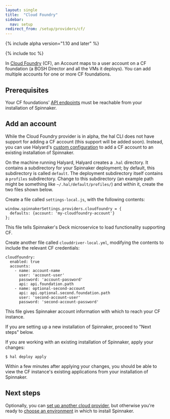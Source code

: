 ```yaml
---
layout: single
title:  "Cloud Foundry"
sidebar:
  nav: setup
redirect_from: /setup/providers/cf/
---
```


{% include alpha version="1.10 and later" %}

{% include toc %}

In [Cloud Foundry](https://www.cloudfoundry.org) (CF), an Account maps to a user account on a CF foundation (a BOSH Director and all the VMs it deploys). You can add multiple accounts for one or more CF foundations.

## Prerequisites

Your CF foundations' [API endpoints](https://docs.cloudfoundry.org/running/cf-api-endpoint.html) must be reachable from your installation of Spinnaker.

## Add an account

While the Cloud Foundry provider is in alpha, the hal CLI does not have support for adding a CF account (this support will be added soon). Instead, you can use Halyard's [custom configuration](https://www.spinnaker.io/reference/halyard/custom/) to add a CF account to an existing installation of Spinnaker.

On the machine running Halyard, Halyard creates a `.hal` directory. It contains a subdirectory for your Spinnaker deployment; by default, this subdirectory is called `default`. The deployment subdirectory itself contains a `profiles` subdirectory. Change to this subdirectory (an example path might be something like `~/.hal/default/profiles/`) and within it, create the two files shown below.

Create a file called `settings-local.js`, with the following contents:

```
window.spinnakerSettings.providers.cloudfoundry = {
  defaults: {account: 'my-cloudfoundry-account'}
};
```

This file tells Spinnaker's Deck microservice to load functionality supporting CF.

Create another file called `clouddriver-local.yml`, modifying the contents to include the relevant CF credentials:

```
cloudfoundry:
  enabled: true
  accounts:
    - name: account-name
      user: 'account-user'
      password: 'account-password'
      api: api.foundation.path
    - name: optional-second-account
      api: api.optional.second.foundation.path
      user: 'second-account-user'
      password: 'second-account-password'
```

This file gives Spinnaker account information with which to reach your CF instance.

If you are setting up a new installation of Spinnaker, proceed to "Next steps" below.

If you are working with an existing installation of Spinnaker, apply your changes:

```
$ hal deploy apply
```

Within a few minutes after applying your changes, you should be able to view the CF instance's existing applications from your installation of Spinnaker.

## Next steps

Optionally, you can [set up another cloud provider](https://www.spinnaker.io/setup/install/providers/), but otherwise you're ready to [choose an environment](https://www.spinnaker.io/setup/install/environment/) in which to install Spinnaker.
